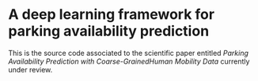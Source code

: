 # A deep learning framework for parking availability prediction

This is the source code associated to the scientific paper entitled *Parking Availability Prediction with Coarse-GrainedHuman Mobility Data* currently under review.
